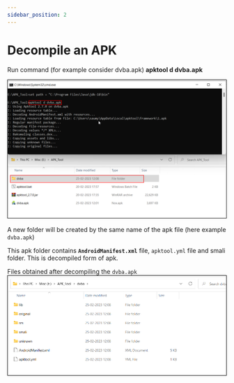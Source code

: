 ```yaml
---
sidebar_position: 2
---
```


# Decompile an APK

Run command (for example consider dvba.apk) **apktool d dvba.apk**

![](../../img/12.jpg)

A new folder will be created by the same name of the apk file (here example `dvba.apk`)

This apk folder contains **`AndroidManifest.xml`** file, `apktool.yml` file and smali folder. This is decompiled form of apk.

Files obtained after decompiling the `dvba.apk`
![](../../img/13.jpg)
